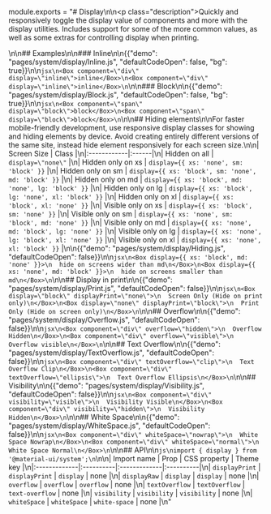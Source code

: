 module.exports = "# Display\n\n<p class=\"description\">Quickly and responsively toggle the display value of components and more with the display utilities. Includes support for some of the more common values, as well as some extras for controlling display when printing.</p>\n\n## Examples\n\n### Inline\n\n{{\"demo\": \"pages/system/display/Inline.js\", \"defaultCodeOpen\": false, \"bg\": true}}\n\n```jsx\n<Box component=\"div\" display=\"inline\">inline</Box>\n<Box component=\"div\" display=\"inline\">inline</Box>\n```\n\n### Block\n\n{{\"demo\": \"pages/system/display/Block.js\", \"defaultCodeOpen\": false, \"bg\": true}}\n\n```jsx\n<Box component=\"span\" display=\"block\">block</Box>\n<Box component=\"span\" display=\"block\">block</Box>\n```\n\n## Hiding elements\n\nFor faster mobile-friendly development, use responsive display classes for showing and hiding elements by device. Avoid creating entirely different versions of the same site, instead hide element responsively for each screen size.\n\n| Screen Size | Class |\n|:------------|:------|\n| Hidden on all      | `display=\"none\"` |\n| Hidden only on xs  | `display={{ xs: 'none', sm: 'block' }}` |\n| Hidden only on sm  | `display={{ xs: 'block', sm: 'none', md: 'block' }}` |\n| Hidden only on md  | `display={{ xs: 'block', md: 'none', lg: 'block' }}` |\n| Hidden only on lg  | `display={{ xs: 'block', lg: 'none', xl: 'block' }}` |\n| Hidden only on xl  | `display={{ xs: 'block', xl: 'none' }}` |\n| Visible only on xs  | `display={{ xs: 'block', sm: 'none' }}` |\n| Visible only on sm  | `display={{ xs: 'none', sm: 'block', md: 'none' }}` |\n| Visible only on md  | `display={{ xs: 'none', md: 'block', lg: 'none' }}` |\n| Visible only on lg  | `display={{ xs: 'none', lg: 'block', xl: 'none' }}` |\n| Visible only on xl  | `display={{ xs: 'none', xl: 'block' }}` |\n\n{{\"demo\": \"pages/system/display/Hiding.js\", \"defaultCodeOpen\": false}}\n\n```jsx\n<Box display={{ xs: 'block', md: 'none' }}>\n  hide on screens wider than md\n</Box>\n<Box display={{ xs: 'none', md: 'block' }}>\n  hide on screens smaller than md\n</Box>\n```\n\n## Display in print\n\n{{\"demo\": \"pages/system/display/Print.js\", \"defaultCodeOpen\": false}}\n\n```jsx\n<Box display=\"block\" displayPrint=\"none\">\n  Screen Only (Hide on print only)\n</Box>\n<Box display=\"none\" displayPrint=\"block\">\n  Print Only (Hide on screen only)\n</Box>\n```\n\n## Overflow\n\n{{\"demo\": \"pages/system/display/Overflow.js\", \"defaultCodeOpen\": false}}\n\n```jsx\n<Box component=\"div\" overflow=\"hidden\">\n  Overflow Hidden\n</Box>\n<Box component=\"div\" overflow=\"visible\">\n  Overflow visible\n</Box>\n```\n\n## Text Overflow\n\n{{\"demo\": \"pages/system/display/TextOverflow.js\", \"defaultCodeOpen\": false}}\n\n```jsx\n<Box component=\"div\" textOverflow=\"clip\">\n  Text Overflow Clip\n</Box>\n<Box component=\"div\" textOverflow=\"ellipsis\">\n  Text Overflow Ellipsis\n</Box>\n```\n\n## Visibility\n\n{{\"demo\": \"pages/system/display/Visibility.js\", \"defaultCodeOpen\": false}}\n\n```jsx\n<Box component=\"div\" visibility=\"visible\">\n  Visibility Visible\n</Box>\n<Box component=\"div\" visibility=\"hidden\">\n  Visibility Hidden\n</Box>\n```\n\n## White Space\n\n{{\"demo\": \"pages/system/display/WhiteSpace.js\", \"defaultCodeOpen\": false}}\n\n```jsx\n<Box component=\"div\" whiteSpace=\"nowrap\">\n  White Space Nowrap\n</Box>\n<Box component=\"div\" whiteSpace=\"normal\">\n  White Space Normal\n</Box>\n```\n\n## API\n\n```js\nimport { display } from '@material-ui/system';\n```\n\n| Import name  | Prop      | CSS property | Theme key |\n|:-------------|:----------|:-------------|:----------|\n| `displayPrint` | `displayPrint` | `display` | none |\n| `displayRaw` | `display` | `display` | none |\n| `overflow` | `overflow` | `overflow` | none |\n| `textOverflow` | `textOverflow` | `text-overflow` | none |\n| `visibility` | `visibility` | `visibility` | none |\n| `whiteSpace` | `whiteSpace` | `white-space` | none |\n"